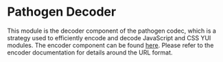 # Pathogen Decoder

This module is the decoder component of the pathogen codec, which is a strategy
used to efficiently encode and decode JavaScript and CSS YUI modules. The
encoder component can be found
[here](https://github.com/ekashida/gallery/tree/master/src/gallery-pathogen-encoder).
Please refer to the encoder documentation for details around the URL format.
